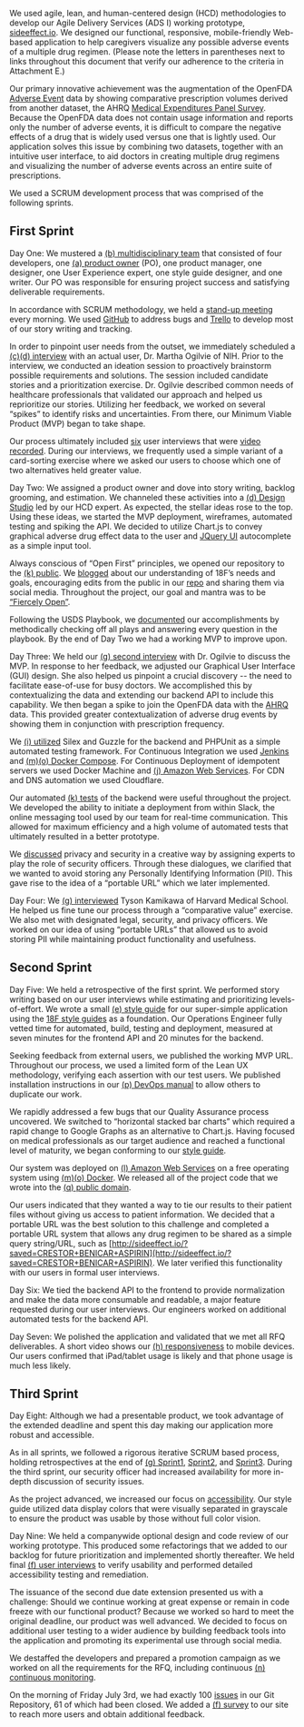 We used agile, lean, and human-centered design (HCD) methodologies to develop our Agile Delivery Services (ADS I) working prototype, [sideeffect.io](https://www.sideeffect.io/). We designed our functional, responsive, mobile-friendly Web-based application to help caregivers visualize any possible adverse events of a multiple drug regimen. (Please note the letters in parentheses next to links throughout this document that verify our adherence to the criteria in Attachment E.)

Our primary innovative achievement was the augmentation of the OpenFDA [Adverse Event](https://open.fda.gov/drug/event/) data by showing comparative prescription volumes derived from another dataset, the AHRQ [Medical Expenditures Panel Survey](http://meps.ahrq.gov/mepsweb/). Because the OpenFDA data does not contain usage information and reports only the number of adverse events, it is difficult to compare the negative effects of a drug that is widely used versus one that is lightly used. Our application solves this issue by combining two datasets, together with an intuitive user interface, to aid doctors in creating multiple drug regimens and visualizing the number of adverse events across an entire suite of prescriptions. 

We used a SCRUM development process that was comprised of the following sprints. 

## First Sprint

Day One: We mustered a [(b) multidisciplinary team](https://github.com/CivicActions/nebula/blob/master/evidence/CivicActions%20GSA%20Bid_%20Budget%20-%20Estimates.pdf) that consisted of four developers, one [(a) product owner](https://github.com/CivicActions/nebula/blob/master/evidence/AppointmentOfProductOwner.md) (PO), one product manager, one designer, one User Experience expert, one style guide designer, and one writer. Our PO was responsible for ensuring project success and satisfying deliverable requirements.

In accordance with SCRUM methodology, we held a [stand-up meeting](https://github.com/CivicActions/nebula/blob/master/CallNotes/Agendas&ActionItems.md) every morning. We used [GitHub](https://github.com/CivicActions/nebula/issues) to address bugs and [Trello](https://github.com/CivicActions/nebula/blob/master/agile-tickets/TrelloScreenShots.md) to develop most of our story writing and tracking.

In order to pinpoint user needs from the outset, we immediately scheduled a [(c)(d) interview](https://github.com/CivicActions/nebula/blob/master/user-interviews/InitialUserInterview.md) with an actual user, Dr. Martha Ogilvie of NIH. Prior to the interview, we conducted an ideation session to proactively brainstorm possible requirements and solutions. The session included candidate stories and a prioritization exercise. Dr. Ogilvie described common needs of healthcare professionals that validated our approach and helped us reprioritize our stories. Utilizing her feedback, we worked on several “spikes” to identify risks and uncertainties. From there, our Minimum Viable Product (MVP) began to take shape.

Our process ultimately included [six](https://github.com/CivicActions/nebula/tree/master/user-interviews) user interviews that were [video recorded](https://github.com/CivicActions/nebula/blob/master/user-interviews/videolinks.md). During our interviews, we frequently used a simple variant of a card-sorting exercise where we asked our users to choose which one of two alternatives held greater value.

Day Two: We assigned a product owner and dove into story writing, backlog grooming, and estimation. We channeled these activities into a [(d) Design Studio](https://github.com/CivicActions/nebula/blob/master/ux-design/design-studio/DesignStudio.md) led by our HCD expert. As expected, the stellar ideas rose to the top. Using these ideas, we started the MVP deployment, wireframes, automated testing and spiking the API. We decided to utilize Chart.js to convey graphical adverse drug effect data to the user and [JQuery UI](https://jqueryui.com/) autocomplete as a simple input tool.

Always conscious of “Open First” principles, we opened our repository to the [(k) public](http://fcw.com/articles/2015/07/06/civicactions-agile.aspx?m=1). We [blogged](https://civicactions.com/blog/2015/jun/19/what-18f-will-look-for-in-rfq-responses-to-the-agile-digital-services-bpa) about our understanding of 18F’s needs and goals, encouraging edits from the public in our [repo](https://github.com/CivicActions/nebula/blob/master/What18FWillLookForInRFQResponse.md) and sharing them via social media. Throughout the project, our goal and mantra was to be [“Fiercely Open”](http://fcw.com/articles/2015/07/06/civicactions-agile.aspx?m=1). 

Following the USDS Playbook, we [documented](https://github.com/CivicActions/nebula/blob/master/USDSPlaybook/USDSPlaybookChecklist.md) our accomplishments by methodically checking off all plays and answering every question in the playbook. By the end of Day Two we had a working MVP to improve upon.

Day Three: We held our [(g) second interview](https://github.com/CivicActions/nebula/blob/master/user-interviews/SecondUserInterview.md) with Dr. Ogilvie to discuss the MVP. In response to her feedback, we adjusted our Graphical User Interface (GUI) design.  She also helped us pinpoint a crucial discovery -- the need to facilitate ease-of-use for busy doctors. We accomplished this by contextualizing the data and extending our backend API to include this capability. We then began a spike to join the OpenFDA data with the [AHRQ](http://meps.ahrq.gov/mepsweb/) data. This provided greater contextualization of adverse drug events by showing them in conjunction with prescription frequency.

We [(i) utilized](https://github.com/CivicActions/nebula/blob/master/USDSPlaybook/USDSPlaybookChecklist.md) Silex and Guzzle for the backend and PHPUnit as a simple automated testing framework. For Continuous Integration we used [Jenkins](https://github.com/CivicActions/nebula/blob/master/USDSPlaybook/USDSPlaybookChecklist.md) and [(m)(o) Docker Compose](https://github.com/CivicActions/nebula/blob/master/devops/deployment/backend-deploy-example.txt). For Continuous Deployment of idempotent servers we used Docker Machine and [(j) Amazon Web Services](https://github.com/CivicActions/nebula/blob/master/security/logical-network-topology-1.0.0.jpg). For CDN and DNS automation we used Cloudflare.

Our automated [(k) tests](https://github.com/CivicActions/nebula/blob/master/backend/tests/) of the backend were useful throughout the project. We developed the ability to initiate a deployment from within Slack, the online messaging tool used by our team for real-time communication. This allowed for maximum efficiency and a high volume of automated tests that ultimately resulted in a better prototype.

We [discussed](https://github.com/CivicActions/nebula/blob/master/ProcessJournal.md#SecurityMeeting) privacy and security in a creative way by assigning experts to play the role of security officers. Through these dialogues, we clarified that we wanted to avoid storing any Personally Identifying Information (PII). This gave rise to the idea of a “portable URL” which we later implemented.

Day Four: We [(g) interviewed](https://www.youtube.com/watch?v=NlZQSLsXYFA) Tyson Kamikawa of Harvard Medical School. He helped us fine tune our process through a “comparative value” exercise. We also met with designated legal, security, and privacy officers. We worked on our idea of using “portable URLs” that allowed us to avoid storing PII while maintaining product functionality and usefulness.

## Second Sprint

Day Five: We held a retrospective of the first sprint. We performed story writing based on our user interviews while estimating and prioritizing levels-of-effort. We wrote a small [(e) style guide](https://github.com/CivicActions/nebula/blob/master/GSA_AGILE_BPA_style_guide.png) for our super-simple application using the [18F style guides](https://pages.18f.gov/guides-template/) as a foundation. Our Operations Engineer fully vetted time for automated, build, testing and deployment, measured at seven minutes for the frontend API and 20 minutes for the backend.

Seeking feedback from external users, we published the working MVP URL. Throughout our process, we used a limited form of the Lean UX methodology, verifying each assertion with our test users. We published installation instructions in our [(p) DevOps manual](https://github.com/CivicActions/nebula/blob/master/DEVOPS_MANUAL.md#deployment) to allow others to duplicate our work.

We rapidly addressed a few bugs that our Quality Assurance process uncovered. We switched to “horizontal stacked bar charts” which required a rapid change to Google Graphs as an alternative to Chart.js. Having focused on medical professionals as our target audience and reached a functional level of maturity, we began conforming to our [style guide](https://github.com/CivicActions/nebula/blob/master/GSA_AGILE_BPA_style_guide.png).

Our system was deployed on [(l) Amazon Web Services](https://github.com/CivicActions/nebula/blob/master/security/logical-network-topology-1.0.0.jpg) on a free operating system using [(m)(o) Docker](https://github.com/CivicActions/nebula/blob/master/DEVOPS_MANUAL.md). We released all of the project code that we wrote into the [(q) public domain](https://github.com/CivicActions/nebula/blob/master/LICENSE.md).

Our users indicated that they wanted a way to tie our results to their patient files without giving us access to patient information. We decided that a portable URL was the best solution to this challenge and completed a portable URL system that allows any drug regimen to be shared as a simple query string/URL, such as [http://sideeffect.io/?saved=CRESTOR+BENICAR+ASPIRIN](http://sideeffect.io/?saved=CRESTOR+BENICAR+ASPIRIN). We later verified this functionality with our users in formal user interviews.

Day Six: We tied the backend API to the frontend to provide normalization and make the data more consumable and readable, a major feature requested during our user interviews. Our engineers worked on additional automated tests for the backend API. 

Day Seven: We polished the application and validated that we met all RFQ deliverables. A short video shows our [(h) responsiveness](https://github.com/CivicActions/nebula/commit/a0340d5) to mobile devices. Our users confirmed that iPad/tablet usage is likely and that phone usage is much less likely. 


## Third Sprint

Day Eight: Although we had a presentable product, we took advantage of the extended deadline and spent this day making our application more robust and accessible. 

As in all sprints, we followed a rigorous iterative SCRUM based process, holding retrospectives at the end of [(g) Sprint1](https://github.com/CivicActions/nebula/blob/master/CallNotes/Sprint1Retrspective.md), [Sprint2](https://github.com/CivicActions/nebula/blob/master/CallNotes/Sprint2Retrospective.md), and [Sprint3](https://github.com/CivicActions/nebula/blob/master/CallNotes/Sprint3Retrospective.md). During the third sprint, our security officer had increased availability for more in-depth discussion of security issues.

As the project advanced, we increased our focus on [accessibility](https://github.com/CivicActions/nebula/tree/master/accessibility).  Our style guide utilized data display colors that were visually separated in grayscale to ensure the product was usable by those without full color vision.


Day Nine: We held a companywide optional design and code review of our working prototype. This produced some refactorings that we added to our backlog for future prioritization and implemented shortly thereafter. We held final [(f) user interviews](https://github.com/CivicActions/nebula/tree/master/user-interviews) to verify usability and performed detailed accessibility testing and remediation.

The issuance of the second due date extension presented us with a challenge: Should we continue working at great expense or remain in code freeze with our functional product? Because we worked so hard to meet the original deadline, our product was well advanced. We decided to focus on additional user testing to a wider audience by building feedback tools into the application and promoting its experimental use through social media.

We destaffed the developers and prepared a promotion campaign as we worked on all the requirements for the RFQ, including continuous [(n) continuous monitoring](https://github.com/CivicActions/nebula/tree/master/devops/monitoring).

On the morning of Friday July 3rd, we had exactly 100 [issues](https://github.com/CivicActions/nebula/issues) in our Git Repository, 61 of which had been closed.  We added a [(f) survey](https://sideeffect.io) to our site to reach more users and obtain additional feedback.

